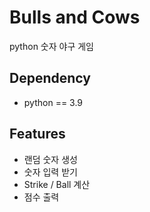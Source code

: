 # Bulls and Cows
python 숫자 야구 게임

## Dependency 
- python == 3.9

## Features
- 랜덤 숫자 생성
- 숫자 입력 받기
- Strike / Ball 계산
- 점수 출력
